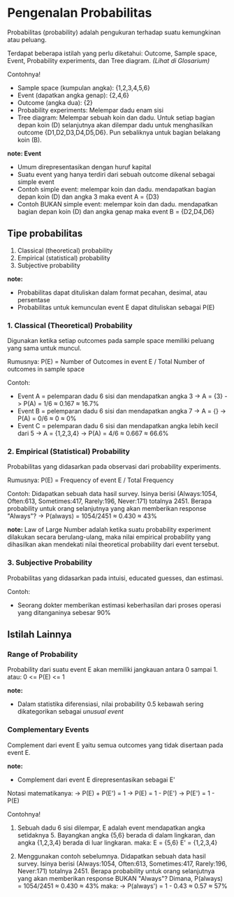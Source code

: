 # Pengenalan Probabilitas
Probabilitas (probability) adalah pengukuran terhadap suatu kemungkinan atau peluang.

Terdapat beberapa istilah yang perlu diketahui:
Outcome, Sample space, Event, Probability experiments, dan Tree diagram. *(Lihat di Glosarium)*

Contohnya!
- Sample space (kumpulan angka): {1,2,3,4,5,6}
- Event (dapatkan angka genap): {2,4,6}
- Outcome (angka dua): {2}
- Probability experiments: Melempar dadu enam sisi
- Tree diagram: Melempar sebuah koin dan dadu. Untuk setiap bagian depan koin (D) selanjutnya akan dilempar dadu untuk menghasilkan outcome {D1,D2,D3,D4,D5,D6}. Pun sebaliknya untuk bagian belakang koin (B).

**note: Event**
- Umum direpresentasikan dengan huruf kapital
- Suatu event yang hanya terdiri dari sebuah outcome dikenal sebagai simple event
- Contoh simple event: melempar koin dan dadu. mendapatkan bagian depan koin (D) dan angka 3 maka event A = {D3}
- Contoh BUKAN simple event: melempar koin dan dadu. mendapatkan bagian depan koin (D) dan angka genap maka event B = {D2,D4,D6}

## Tipe probabilitas
1. Classical (theoretical) probability
2. Empirical (statistical) probability
3. Subjective probability

**note:**
- Probabilitas dapat dituliskan dalam format pecahan, desimal, atau persentase
- Probabilitas untuk kemunculan event E dapat dituliskan sebagai P(E)

### 1. Classical (Theoretical) Probability
Digunakan ketika setiap outcomes pada sample space memiliki peluang yang sama untuk muncul.

Rumusnya:
P(E) = Number of Outcomes in event E / Total Number of outcomes in sample space

Contoh:
- Event A = pelemparan dadu 6 sisi dan mendapatkan angka 3
-> A = {3}
-> P(A) = 1/6 ≈ 0.167 ≈ 16.7%
- Event B = pelemparan dadu 6 sisi dan mendapatkan angka 7
-> A = {}
-> P(A) = 0/6 ≈ 0 ≈ 0%
- Event C = pelemparan dadu 6 sisi dan mendapatkan angka lebih kecil dari 5
-> A = {1,2,3,4}
-> P(A) = 4/6 ≈ 0.667 ≈ 66.6%

### 2. Empirical (Statistical) Probability
Probabilitas yang didasarkan pada observasi dari probability experiments.

Rumusnya:
P(E) = Frequency of event E / Total Frequency

Contoh:
Didapatkan sebuah data hasil survey. Isinya berisi (Always:1054, Often:613, Sometimes:417, Rarely:196, Never:171) totalnya 2451.
Berapa probability untuk orang selanjutnya yang akan memberikan response "Always"?
-> P(always) = 1054/2451 ≈ 0.430 ≈ 43%

**note:**
Law of Large Number adalah ketika suatu probability experiment dilakukan secara berulang-ulang, maka nilai empirical probability yang dihasilkan akan mendekati nilai theoretical probability dari event tersebut.

### 3. Subjective Probability
Probabilitas yang didasarkan pada intuisi, educated guesses, dan estimasi.

Contoh:
- Seorang dokter memberikan estimasi keberhasilan dari proses operasi yang ditanganinya sebesar 90%

## Istilah Lainnya
### Range of Probability
Probability dari suatu event E akan memiliki jangkauan antara 0 sampai 1.
atau:
0 <= P(E) <= 1

**note:**
- Dalam statistika diferensiasi, nilai probability 0.5 kebawah sering dikategorikan sebagai *unusual event*

### Complementary Events
Complement dari event E yaitu semua outcomes yang tidak disertaan pada event E.

**note:**
- Complement dari event E direpresentasikan sebagai E'

Notasi matematikanya:
-> P(E) + P(E') = 1
-> P(E) = 1 - P(E')
-> P(E') = 1 - P(E)

Contohnya!
1. Sebuah dadu 6 sisi dilempar, E adalah event mendapatkan angka setidaknya 5. Bayangkan angka {5,6} berada di dalam lingkaran, dan angka {1,2,3,4} berada di luar lingkaran.
maka:
E = {5,6}
E' = {1,2,3,4}

2. Menggunakan contoh sebelumnya. Didapatkan sebuah data hasil survey. Isinya berisi (Always:1054, Often:613, Sometimes:417, Rarely:196, Never:171) totalnya 2451.
Berapa probability untuk orang selanjutnya yang akan memberikan response BUKAN "Always"?
Dimana, P(always) = 1054/2451 ≈ 0.430 ≈ 43%
maka:
-> P(always') = 1 - 0.43 ≈ 0.57 ≈ 57%
